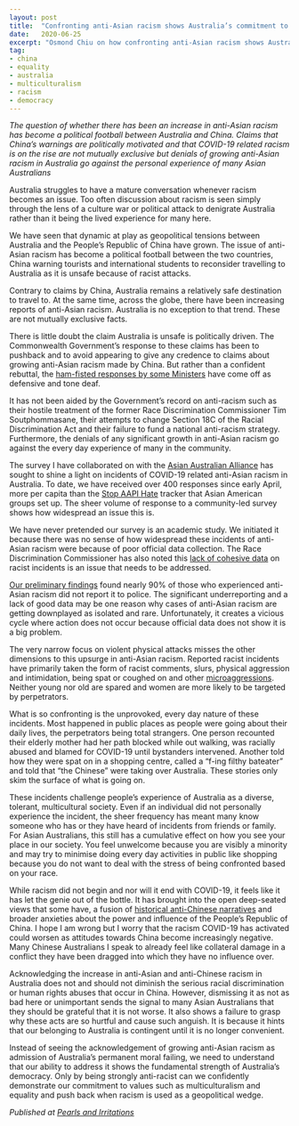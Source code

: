 ```yaml
---
layout: post
title:  "Confronting anti-Asian racism shows Australia’s commitment to democratic values."
date:   2020-06-25
excerpt: "Osmond Chiu on how confronting anti-Asian racism shows Australia’s commitment to democratic values.."
tag:
- china
- equality
- australia
- multiculturalism
- racism
- democracy
---
```


<i>The question of whether there has been an increase in anti-Asian racism has become a political football between Australia and China. Claims that China’s warnings are politically motivated and that COVID-19 related racism is on the rise are not mutually exclusive but denials of growing anti-Asian racism in Australia go against the personal experience of many Asian Australians</i>

Australia struggles to have a mature conversation whenever racism becomes an issue. Too often discussion about racism is seen simply through the lens of a culture war or political attack to denigrate Australia rather than it being the lived experience for many here.

We have seen that dynamic at play as geopolitical tensions between Australia and the People’s Republic of China have grown. The issue of anti-Asian racism has become a political football between the two countries, China warning tourists and international students to reconsider travelling to Australia as it is unsafe because of racist attacks.

Contrary to claims by China, Australia remains a relatively safe destination to travel to. At the same time, across the globe, there have been increasing reports of anti-Asian racism. Australia is no exception to that trend. These are not mutually exclusive facts.

There is little doubt the claim Australia is unsafe is politically driven. The Commonwealth Government’s response to these claims has been to pushback and to avoid appearing to give any credence to claims about growing anti-Asian racism made by China. But rather than a confident rebuttal, the <a href="https://junkee.com/alan-tudge-multiculturalism-masterchef/256943">ham-fisted responses by some Ministers</a> have come off as defensive and tone deaf.

It has not been aided by the Government’s record on anti-racism such as their hostile treatment of the former Race Discrimination Commissioner Tim Soutphommasane, their attempts to change Section 18C of the Racial Discrimination Act and their failure to fund a national anti-racism strategy. Furthermore, the denials of any significant growth in anti-Asian racism go against the every day experience of many in the community.

The survey I have collaborated on with the <a href="https://asianaustralianalliance.net/">Asian Australian Alliance</a> has sought to shine a light on incidents of COVID-19 related anti-Asian racism in Australia. To date, we have received over 400 responses since early April, more per capita than the <a href="http://www.asianpacificpolicyandplanningcouncil.org/stop-aapi-hate/">Stop AAPI Hate</a> tracker that Asian American groups set up. The sheer volume of response to a community-led survey shows how widespread an issue this is.

We have never pretended our survey is an academic study. We initiated it because there was no sense of how widespread these incidents of anti-Asian racism were because of poor official data collection. The Race Discrimination Commissioner has also noted this <a href="https://www.abc.net.au/news/2020-05-09/coronavirus-covid-19-racist-attacks-data-collection-strategy/12229162?nw=0">lack of cohesive data</a> on racist incidents is an issue that needs to be addressed.

<a href="http://diversityarts.org.au/not-virus-preliminary-findings-covid-19-racism-survey/">Our preliminary findings</a> found nearly 90% of those who experienced anti-Asian racism did not report it to police. The significant underreporting and a lack of good data may be one reason why cases of anti-Asian racism are getting downplayed as isolated and rare. Unfortunately, it creates a vicious cycle where action does not occur because official data does not show it is a big problem.

The very narrow focus on violent physical attacks misses the other dimensions to this upsurge in anti-Asian racism. Reported racist incidents have primarily taken the form of racist comments, slurs, physical aggression and intimidation, being spat or coughed on and other <a href="https://theconversation.com/many-small-microaggressions-add-up-to-something-big-50694">microaggressions</a>. Neither young nor old are spared and women are more likely to be targeted by perpetrators.

What is so confronting is the unprovoked, every day nature of these incidents. Most happened in public places as people were going about their daily lives, the perpetrators being total strangers. One person recounted their elderly mother had her path blocked while out walking, was racially abused and blamed for COVID-19 until bystanders intervened. Another told how they were spat on in a shopping centre, called a “f-ing filthy bateater” and told that “the Chinese” were taking over Australia. These stories only skim the surface of what is going on.

These incidents challenge people’s experience of Australia as a diverse, tolerant, multicultural society. Even if an individual did not personally experience the incident, the sheer frequency has meant many know someone who has or they have heard of incidents from friends or family. For Asian Australians, this still has a cumulative effect on how you see your place in our society. You feel unwelcome because you are visibly a minority and may try to minimise doing every day activities in public like shopping because you do not want to deal with the stress of being confronted based on your race.

While racism did not begin and nor will it end with COVID-19, it feels like it has let the genie out of the bottle. It has brought into the open deep-seated views that some have, a fusion of <a href="https://www.thechinastory.org/covid-19-racism-echoes-historical-anti-chinese-sentiment/">historical anti-Chinese narratives</a> and broader anxieties about the power and influence of the People’s Republic of China. I hope I am wrong but I worry that the racism COVID-19 has activated could worsen as attitudes towards China become increasingly negative. Many Chinese Australians I speak to already feel like collateral damage in a conflict they have been dragged into which they have no influence over.

Acknowledging the increase in anti-Asian and anti-Chinese racism in Australia does not and should not diminish the serious racial discrimination or human rights abuses that occur in China. However, dismissing it as not as bad here or unimportant sends the signal to many Asian Australians that they should be grateful that it is not worse. It also shows a failure to grasp why these acts are so hurtful and cause such anguish. It is because it hints that our belonging to Australia is contingent until it is no longer convenient.

Instead of seeing the acknowledgement of growing anti-Asian racism as admission of Australia’s permanent moral failing, we need to understand that our ability to address it shows the fundamental strength of Australia’s democracy. Only by being strongly anti-racist can we confidently demonstrate our commitment to values such as multiculturalism and equality and push back when racism is used as a geopolitical wedge.


<em>Published at <a href="https://johnmenadue.com/increase-in-anti-asian-racism-by-osmond-chiu/">Pearls and Irritations</a></em>
